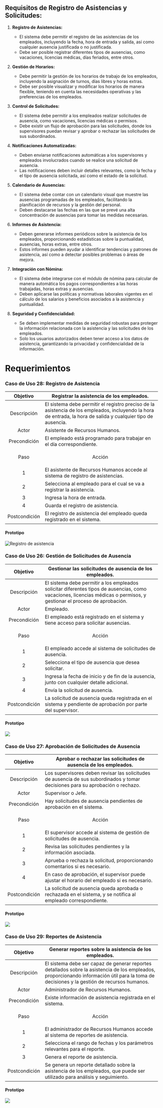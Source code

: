 ## Requisitos de Registro de Asistencias y Solicitudes:

1. **Registro de Asistencias:**
   - El sistema debe permitir el registro de las asistencias de los empleados, incluyendo la fecha, hora de entrada y salida, así como cualquier ausencia justificada o no justificada.
   - Debe ser posible registrar diferentes tipos de ausencias, como vacaciones, licencias médicas, días feriados, entre otros.

2. **Gestión de Horarios:**
   - Debe permitir la gestión de los horarios de trabajo de los empleados, incluyendo la asignación de turnos, días libres y horas extras.
   - Debe ser posible visualizar y modificar los horarios de manera flexible, teniendo en cuenta las necesidades operativas y las preferencias de los empleados.

3. **Control de Solicitudes:**
   - El sistema debe permitir a los empleados realizar solicitudes de ausencia, como vacaciones, licencias médicas o permisos.
   - Debe existir un flujo de aprobación para las solicitudes, donde los supervisores puedan revisar y aprobar o rechazar las solicitudes de sus subordinados.

4. **Notificaciones Automatizadas:**
   - Deben enviarse notificaciones automáticas a los supervisores y empleados involucrados cuando se realice una solicitud de ausencia.
   - Las notificaciones deben incluir detalles relevantes, como la fecha y el tipo de ausencia solicitada, así como el estado de la solicitud.

5. **Calendario de Ausencias:**
   - El sistema debe contar con un calendario visual que muestre las ausencias programadas de los empleados, facilitando la planificación de recursos y la gestión del personal.
   - Deben destacarse las fechas en las que se prevé una alta concentración de ausencias para tomar las medidas necesarias.

6. **Informes de Asistencia:**
   - Deben generarse informes periódicos sobre la asistencia de los empleados, proporcionando estadísticas sobre la puntualidad, ausencias, horas extras, entre otros.
   - Estos informes pueden ayudar a identificar tendencias y patrones de asistencia, así como a detectar posibles problemas o áreas de mejora.

7. **Integración con Nómina:**
   - El sistema debe integrarse con el módulo de nómina para calcular de manera automática los pagos correspondientes a las horas trabajadas, horas extras y ausencias.
   - Deben aplicarse las políticas y normativas laborales vigentes en el cálculo de los salarios y beneficios asociados a la asistencia y puntualidad.

8. **Seguridad y Confidencialidad:**
   - Se deben implementar medidas de seguridad robustas para proteger la información relacionada con la asistencia y las solicitudes de los empleados.
   - Solo los usuarios autorizados deben tener acceso a los datos de asistencia, garantizando la privacidad y confidencialidad de la información.

# Requerimientos
### Caso de Uso 28: Registro de Asistencia

|         Objetivo         | Registrar la asistencia de los empleados.                                                                                                                           |
| :----------------------: | ------------------------------------------------------------------------------------------------------------------------------------------------------------------- |
|       Descripción        | El sistema debe permitir el registro preciso de la asistencia de los empleados, incluyendo la hora de entrada, la hora de salida y cualquier tipo de ausencia. |
|          Actor           | Asistente de Recursos Humanos.                                                                                                                                     |
|       Precondición       | El empleado está programado para trabajar en el día correspondiente.                                                                                                |
| <p align="center">  Paso | <p align="center">  Acción </p>                                                                                                                                    |
|            1             | El asistente de Recursos Humanos accede al sistema de registro de asistencias.                                                                                     |
|            2             | Selecciona al empleado para el cual se va a registrar la asistencia.                                                                                                |
|            3             | Ingresa la hora de entrada.                                                                                                   |
|            4             | Guarda el registro de asistencia.                                                                                                                                   |
|       Postcondición      | El registro de asistencia del empleado queda registrado en el sistema.                                                                                              |

#### Prototipo

![Registro de asistencia](../Imagenes/RegistroAsistencia.png)

### Caso de Uso 26: Gestión de Solicitudes de Ausencia

|         Objetivo         | Gestionar las solicitudes de ausencia de los empleados.                                                                                                             |
| :----------------------: | ------------------------------------------------------------------------------------------------------------------------------------------------------------------- |
|       Descripción        | El sistema debe permitir a los empleados solicitar diferentes tipos de ausencias, como vacaciones, licencias médicas o permisos, y gestionar el proceso de aprobación. |
|          Actor           | Empleado.                                                                                                                                                           |
|       Precondición       | El empleado está registrado en el sistema y tiene acceso para solicitar ausencias.                                                                                  |
| <p align="center">  Paso | <p align="center">  Acción </p>                                                                                                                                    |
|            1             | El empleado accede al sistema de solicitudes de ausencia.                                                                                                           |
|            2             | Selecciona el tipo de ausencia que desea solicitar.                                                                                                                 |
|            3             | Ingresa la fecha de inicio y de fin de la ausencia, junto con cualquier detalle adicional.                                                                          |
|            4             | Envía la solicitud de ausencia.                                                                                                                                    |
|       Postcondición      | La solicitud de ausencia queda registrada en el sistema y pendiente de aprobación por parte del supervisor.                                                         |

#### Prototipo

![ ](../Imagenes/SolicitudFalta.png)

### Caso de Uso 27: Aprobación de Solicitudes de Ausencia

|         Objetivo         | Aprobar o rechazar las solicitudes de ausencia de los empleados.                                                                                                     |
| :----------------------: | ------------------------------------------------------------------------------------------------------------------------------------------------------------------- |
|       Descripción        | Los supervisores deben revisar las solicitudes de ausencia de sus subordinados y tomar decisiones para su aprobación o rechazo.                                      |
|          Actor           | Supervisor o Jefe.                                                                                                                                                  |
|       Precondición       | Hay solicitudes de ausencia pendientes de aprobación en el sistema.                                                                                                 |
| <p align="center">  Paso | <p align="center">  Acción </p>                                                                                                                                    |
|            1             | El supervisor accede al sistema de gestión de solicitudes de ausencia.                                                                                               |
|            2             | Revisa las solicitudes pendientes y la información asociada.                                                                                                         |
|            3             | Aprueba o rechaza la solicitud, proporcionando comentarios si es necesario.                                                                                         |
|            4             | En caso de aprobación, el supervisor puede ajustar el horario del empleado si es necesario.                                                                         |
|       Postcondición      | La solicitud de ausencia queda aprobada o rechazada en el sistema, y se notifica al empleado correspondiente.                                                       |

#### Prototipo

![ ](../Imagenes/AceptarSolicitud.png)

### Caso de Uso 29: Reportes de Asistencia

|         Objetivo         | Generar reportes sobre la asistencia de los empleados.                                                                                                               |
| :----------------------: | ------------------------------------------------------------------------------------------------------------------------------------------------------------------- |
|       Descripción        | El sistema debe ser capaz de generar reportes detallados sobre la asistencia de los empleados, proporcionando información útil para la toma de decisiones y la gestión de recursos humanos.                                      |
|          Actor           | Administrador de Recursos Humanos.                                                                                                                                  |
|       Precondición       | Existe información de asistencia registrada en el sistema.                                                                                                           |
| <p align="center">  Paso | <p align="center">  Acción </p>                                                                                                                                    |
|            1             | El administrador de Recursos Humanos accede al sistema de reportes de asistencia.                                                                                    |
|            2             | Selecciona el rango de fechas y los parámetros relevantes para el reporte.                                                                                           |
|            3             | Genera el reporte de asistencia.                                                                                                                                    |
|       Postcondición      | Se genera un reporte detallado sobre la asistencia de los empleados, que puede ser utilizado para análisis y seguimiento.             

#### Prototipo

![ ](../Imagenes/GenerarReportes.png)